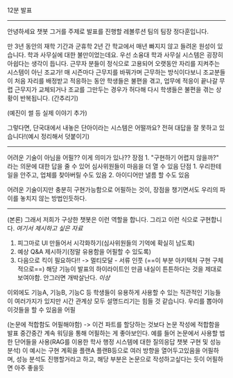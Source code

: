 
12분 발표

---


안녕하세요 챗봇 그거를 주제로 발표를 진행할 레볼루션 팀의 팀장 정다훈입니다.

만 3년 동안의 재학 기간과 군휴학 2년 간 학교에서 매년 빠지지 않고 들려온 원성이 있습니다. 
학과 사무실에 대한 불만이었는데요. 우선 소융대 학과 사무실 시스템은 굉장히 아쉽다는 생각이 듭니다. 근무자 분들이 정식으로 고용되어 오랫동안 자리를 지켜주는 시스템이 아닌 조교가! 매 시즌마다 근무지를 바꿔가며 근무하는 방식이다보니 조교분들이 처음 자리를 배정받고 적응하는 동안 학생들은 불편을 겪고, 업무에 적응이 끝나갈 무렵 근무지가 교체되거나 조교를 그만두는 경우가 허다해 다시 학생들은 불편을 겪는 상황이 반복됩니다. (간추리기)

(예진이 썰 등 실제 이야기 추가)

그렇다면, 단국대에서 내놓은 단아이라는 시스템은 어떨까요? 전혀 대답을 잘 못하고 있습니다!(예시 정리해서 덧붙이기)

---
어려운 기술이 아님을 어필?? 이게 의미가 있나??
	장점
		1. "구현하기 어렵지 않을까?" 라는 의문에 대한 답을 줄 수 있어 심사위원들이 마음을 더 열 수 있음
	단점
		1. 우리한테 일을 안주고, 업체를 찾아버릴 수도 있음
		2. 아이디어만 낼름 할 수도 있음

어려운 기술이지만 충분히 구현가능함으로 어필하는 것이, 장점을 챙기면서도 우리의 파이를 놓치지 않는 방법인듯하다.

---
(본론) 그래서 저희가 구상한 챗봇은 이런 역할을 합니다. 그리고 이런 식으로 구현합니다.
*여기서 제시하고 싶은 자료*
1. 피그마로 UI 만들어서 시각화하기(심사위원들의 기억에 확실히 남도록)
2. 예상 Q&A 제시하기(정말 유용함을 어필할 수 있도록)
3. 다음으로 킥이 필요하다!! -> 멀티모달 - 서류 인풋 (==이 부분 아키텍처 구현 구체적으로==)
	해당 기능이 발표의 하이라이트인 만큼 내실이 튼튼하다는 것을 제대로 보여야함. 안그러면 개박살난다.
*이상*

이외에도 기능A, 기능B, 기능C 등 학생들이 유용하게 사용할 수 있는 직관적인 기능들이 여러가지가 있지만 시간 관계상 모두 설명드리기는 힘들 것 같습니다.
	우리를 뽑아야 이것들을 할 수 있음을 어필

(논문에 적합함도 어필해야함) -> 이건 파트를 할당하는 것보다 논문 작성에 적합함을 발표 중간중간 계속 워딩을 통해 어필하는 게 좋아보인다.
	예를 들어 논문에서 사용할 법한 단어들을 사용(RAG를 이용한 학사 행정 시스템에 대한 질의응답 챗봇 구현 및 성능분석)
		이 예시는 구현 계획을 플랜A 플랜B등으로 여러 방향을 열어두고있음을 어필하며, 성능 분석도 진행할거라고 하고, 해당 부분은 논문으로 작성하고싶다는 듯이 어필하면 아주 좋을듯

